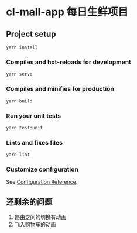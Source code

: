 # cl-mall-app 每日生鲜项目

## Project setup
```
yarn install
```

### Compiles and hot-reloads for development
```
yarn serve
```

### Compiles and minifies for production
```
yarn build
```

### Run your unit tests
```
yarn test:unit
```

### Lints and fixes files
```
yarn lint
```

### Customize configuration
See [Configuration Reference](https://cli.vuejs.org/config/).


## 还剩余的问题
1. 路由之间的切换有动画
2. 飞入购物车的动画

